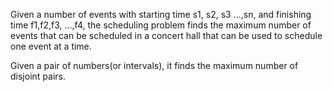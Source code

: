 
Given a number of events with starting time s1, s2, s3 ...,sn, and finishing time f1,f2,f3, ...,f4, the scheduling problem finds the maximum number of events that can be scheduled in a concert hall that can be used to schedule one event at a time.

Given a pair of numbers(or intervals), it finds the maximum number of disjoint pairs.


